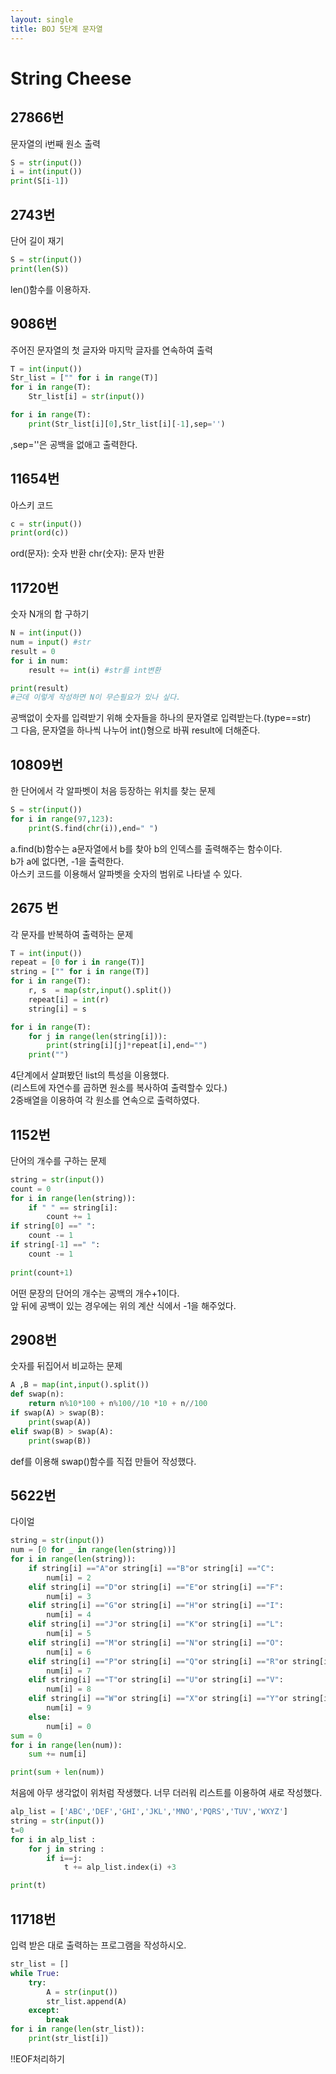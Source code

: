 ```yaml
---
layout: single
title: BOJ 5단계 문자열
---
```


# String Cheese

## 27866번  
문자열의 i번째 원소 출력
```python
S = str(input())
i = int(input())
print(S[i-1])
```

## 2743번  
단어 길이 재기
```python
S = str(input())
print(len(S))
```
len()함수를 이용하자.  

## 9086번  
주어진 문자열의 첫 글자와 마지막 글자를 연속하여 출력
```python
T = int(input())
Str_list = ["" for i in range(T)]
for i in range(T):
    Str_list[i] = str(input())

for i in range(T):
    print(Str_list[i][0],Str_list[i][-1],sep='')
```
,sep=''은 공백을 없애고 출력한다.

## 11654번  
아스키 코드
```python
c = str(input())
print(ord(c))
```
ord(문자): 숫자 반환
chr(숫자): 문자 반환

## 11720번  
숫자 N개의 합 구하기
```python
N = int(input())
num = input() #str
result = 0
for i in num:
    result += int(i) #str를 int변환

print(result)
#근데 이렇게 작성하면 N이 무슨필요가 있나 싶다.
```
공백없이 숫자를 입력받기 위해 숫자들을 하나의 문자열로 입력받는다.(type==str)  
그 다음, 문자열을 하나씩 나누어 int()형으로 바꿔 result에 더해준다.

## 10809번  
한 단어에서 각 알파벳이 처음 등장하는 위치를 찾는 문제
```python
S = str(input())
for i in range(97,123):
    print(S.find(chr(i)),end=" ")
```
a.find(b)함수는 a문자열에서 b를 찾아 b의 인덱스를 출력해주는 함수이다.  
b가 a에 없다면, -1을 출력한다.  
아스키 코드를 이용해서 알파벳을 숫자의 범위로 나타낼 수 있다.  

## 2675	번  
각 문자를 반복하여 출력하는 문제
```python
T = int(input())
repeat = [0 for i in range(T)]
string = ["" for i in range(T)]
for i in range(T):
    r, s  = map(str,input().split())
    repeat[i] = int(r)
    string[i] = s

for i in range(T):
    for j in range(len(string[i])):
        print(string[i][j]*repeat[i],end="")
    print("")   
```
4단계에서 살펴봤던 list의 특성을 이용했다.  
(리스트에 자연수를 곱하면 원소를 복사하여 출력할수 있다.)  
2중배열을 이용하여 각 원소를 연속으로 출력하였다.  

## 1152번  
단어의 개수를 구하는 문제
```python
string = str(input())
count = 0
for i in range(len(string)):
    if " " == string[i]:
        count += 1
if string[0] ==" ":
    count -= 1
if string[-1] ==" ":
    count -= 1
    
print(count+1)
```
어떤 문장의 단어의 개수는 공백의 개수+1이다.  
앞 뒤에 공백이 있는 경우에는 위의 계산 식에서 -1을 해주었다.  


## 2908번  
숫자를 뒤집어서 비교하는 문제
```python
A ,B = map(int,input().split())
def swap(n):
    return n%10*100 + n%100//10 *10 + n//100
if swap(A) > swap(B):
    print(swap(A))
elif swap(B) > swap(A):
    print(swap(B))
```
def를 이용해 swap()함수를 직접 만들어 작성했다.

## 5622번  
다이얼
```python
string = str(input())
num = [0 for _ in range(len(string))]
for i in range(len(string)):
    if string[i] =="A"or string[i] =="B"or string[i] =="C":
        num[i] = 2
    elif string[i] =="D"or string[i] =="E"or string[i] =="F":
        num[i] = 3
    elif string[i] =="G"or string[i] =="H"or string[i] =="I":
        num[i] = 4
    elif string[i] =="J"or string[i] =="K"or string[i] =="L":
        num[i] = 5
    elif string[i] =="M"or string[i] =="N"or string[i] =="O":
        num[i] = 6
    elif string[i] =="P"or string[i] =="Q"or string[i] =="R"or string[i] =="S":
        num[i] = 7
    elif string[i] =="T"or string[i] =="U"or string[i] =="V":
        num[i] = 8
    elif string[i] =="W"or string[i] =="X"or string[i] =="Y"or string[i] =="Z":
        num[i] = 9
    else:
        num[i] = 0
sum = 0
for i in range(len(num)):
    sum += num[i]

print(sum + len(num))
```
처음에 아무 생각없이 위처럼 작생했다. 너무 더러워 리스트를 이용하여 새로 작성했다.
```python
alp_list = ['ABC','DEF','GHI','JKL','MNO','PQRS','TUV','WXYZ']
string = str(input())
t=0
for i in alp_list :
    for j in string :
        if i==j:
            t += alp_list.index(i) +3

print(t)
```

## 11718번  
입력 받은 대로 출력하는 프로그램을 작성하시오.
```python
str_list = []
while True:
    try:
        A = str(input())
        str_list.append(A)
    except:
        break
for i in range(len(str_list)):
    print(str_list[i])
```
!!EOF처리하기
